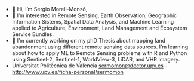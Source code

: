 - 👋 Hi, I’m Sergio Morell-Monzó,
- 👀 I’m interested in Remote Sensing, Earth Observation, Geographic Information Sistems, Spatial Data Analysis, and Machine Learning applied to Agriculture, Environment, Land Management and Ecosystem Service Bundles.
- 🌱 I’m currently working on my phD Thesis about mapping land abandonment using different remote sensing data sources. I'm learning about how to apply ML to Remote Sensing problems with R and Python using Sentinel-2, Sentinel-1, WorldView-3, LiDAR, and VHR Imagery.
- Universitat Politècnica de València sermomon@doctor.upv.es - http://www.upv.es/ficha-personal/sermomon
<!---
sermomon/sermomon is a ✨ special ✨ repository because its `README.md` (this file) appears on your GitHub profile.
You can write to me at sermomon@doctor.upv.es
--->
